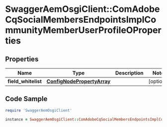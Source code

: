 # SwaggerAemOsgiClient::ComAdobeCqSocialMembersEndpointsImplCommunityMemberUserProfileOProperties

## Properties

Name | Type | Description | Notes
------------ | ------------- | ------------- | -------------
**field_whitelist** | [**ConfigNodePropertyArray**](ConfigNodePropertyArray.md) |  | [optional] 

## Code Sample

```ruby
require 'SwaggerAemOsgiClient'

instance = SwaggerAemOsgiClient::ComAdobeCqSocialMembersEndpointsImplCommunityMemberUserProfileOProperties.new(field_whitelist: null)
```


